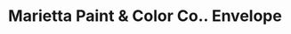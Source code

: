 ---
doi: 10.7916/D8ZK6TRN
date_other: '1904'
date_other_textual: '1904'
form: printed ephemera
genre:
- Envelopes
name:
- Marietta Paint & Color Co.
object_in_context_url: https://biggert.cul.columbia.edu/items/view/ave_biggert_01310
subject_hierarchical_geographic:
- Marietta, Ohio, United States
subject_name:
- Marietta Paint & Color Co.
title: Marietta Paint & Color Co.. Envelope
sort_title: Marietta Paint & Color Co.. Envelope
call_number: ave_biggert_01310
coordinates:
- 39.416666666666664,-81.45
pid: ave_biggert_01310
identifiers: ave_biggert_01310
thumbnail: https://derivativo-1.library.columbia.edu/iiif/2/ldpd:343106/full/!256,256/0/native.jpg
permalink: /biggert/ave_biggert_01310/
layout: iiif-image-page
---